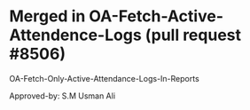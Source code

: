 # Merged in OA-Fetch-Active-Attendence-Logs (pull request #8506)

OA-Fetch-Only-Active-Attendance-Logs-In-Reports

Approved-by: S.M Usman Ali
